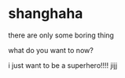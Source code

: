 # shanghaha
there are only some boring thing

what do you want to now?

i just want to be a superhero!!!!
jijj
